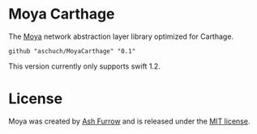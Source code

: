 # Moya Carthage

The [Moya](https://github.com/ashfurrow/Moya) network abstraction layer library optimized for Carthage.

```
github "aschuch/MoyaCarthage" "0.1"
```

This version currently only supports swift 1.2.

# License

Moya was created by [Ash Furrow](https://github.com/ashfurrow) and is released under the [MIT license](https://github.com/ashfurrow/Moya/blob/master/LICENSE).